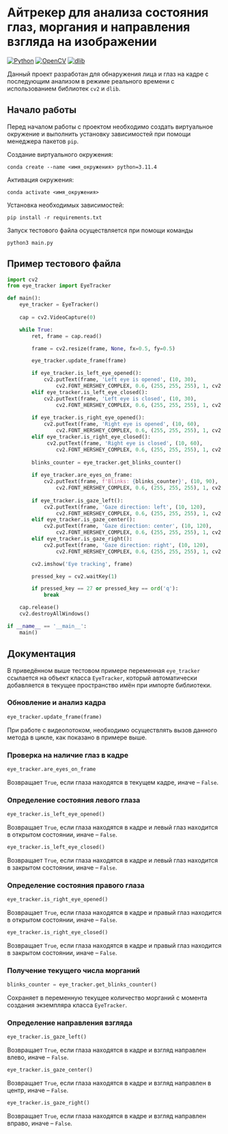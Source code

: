 # Айтрекер для анализа состояния глаз, моргания и направления взгляда на изображении

[![Python](https://img.shields.io/badge/Python-3.11.4-green.svg)](https://www.python.org/)
[![OpenCV](https://img.shields.io/badge/OpenCV-4.8.0.74-4D00FF.svg)](https://opencv.org/)
[![dlib](https://img.shields.io/badge/dlib-19.24.2-important.svg)](http://dlib.net/)

Данный проект разработан для обнаружения лица и глаз на кадре с последующим 
анализом в режиме реального времени с использованием библиотек `cv2` и `dlib`.

## Начало работы

Перед началом работы с проектом необходимо создать виртуальное окружение и 
выполнить установку зависимостей при помощи менеджера пакетов `pip`.

Создание виртуального окружения:
```
conda create --name <имя_окружения> python=3.11.4
```

Активация окружения:
```
conda activate <имя_окружения>
```

Установка необходимых зависимостей:

```
pip install -r requirements.txt
```

Запуск тестового файла осуществляется при помощи команды

```
python3 main.py
```

## Пример тестового файла

```python
import cv2
from eye_tracker import EyeTracker

def main():
    eye_tracker = EyeTracker()
    
    cap = cv2.VideoCapture(0)

    while True:
        ret, frame = cap.read()

        frame = cv2.resize(frame, None, fx=0.5, fy=0.5)

        eye_tracker.update_frame(frame)

        if eye_tracker.is_left_eye_opened():
            cv2.putText(frame, 'Left eye is opened', (10, 30),
                cv2.FONT_HERSHEY_COMPLEX, 0.6, (255, 255, 255), 1, cv2.LINE_AA)
        elif eye_tracker.is_left_eye_closed():
            cv2.putText(frame, 'Left eye is closed', (10, 30),
                cv2.FONT_HERSHEY_COMPLEX, 0.6, (255, 255, 255), 1, cv2.LINE_AA)
            
        if eye_tracker.is_right_eye_opened():
            cv2.putText(frame, 'Right eye is opened', (10, 60),
                cv2.FONT_HERSHEY_COMPLEX, 0.6, (255, 255, 255), 1, cv2.LINE_AA)
        elif eye_tracker.is_right_eye_closed():
             cv2.putText(frame, 'Right eye is closed', (10, 60),
                cv2.FONT_HERSHEY_COMPLEX, 0.6, (255, 255, 255), 1, cv2.LINE_AA)
        
        blinks_counter = eye_tracker.get_blinks_counter()
        
        if eye_tracker.are_eyes_on_frame:
            cv2.putText(frame, f'Blinks: {blinks_counter}', (10, 90),
                cv2.FONT_HERSHEY_COMPLEX, 0.6, (255, 255, 255), 1, cv2.LINE_AA)
        
        if eye_tracker.is_gaze_left():
            cv2.putText(frame, 'Gaze direction: left', (10, 120),
                cv2.FONT_HERSHEY_COMPLEX, 0.6, (255, 255, 255), 1, cv2.LINE_AA)
        elif eye_tracker.is_gaze_center():
            cv2.putText(frame, 'Gaze direction: center', (10, 120),
                cv2.FONT_HERSHEY_COMPLEX, 0.6, (255, 255, 255), 1, cv2.LINE_AA)
        elif eye_tracker.is_gaze_right():
            cv2.putText(frame, 'Gaze direction: right', (10, 120),
                cv2.FONT_HERSHEY_COMPLEX, 0.6, (255, 255, 255), 1, cv2.LINE_AA)

        cv2.imshow('Eye tracking', frame)

        pressed_key = cv2.waitKey(1)

        if pressed_key == 27 or pressed_key == ord('q'):
            break

    cap.release()
    cv2.destroyAllWindows()

if __name__ == '__main__':
    main()
```

## Документация

В приведённом выше тестовом примере переменная `eye_tracker` ссылается на 
объект класса `EyeTracker`, который автоматически добавляется в текущее 
пространство имён при импорте библиотеки.

### Обновление и анализ кадра

```python
eye_tracker.update_frame(frame)
```

При работе с видеопотоком, необходимо осуществлять вызов данного метода в 
цикле, как показано в примере выше.

### Проверка на наличие глаз в кадре

```python
eye_tracker.are_eyes_on_frame
```

Возвращает `True`, если глаза находятся в текущем кадре, иначе – `False`.

### Определение состояния левого глаза

```python
eye_tracker.is_left_eye_opened()
```

Возвращает `True`, если глаза находятся в кадре и левый глаз находится в 
открытом состоянии, иначе – 
`False`.

```python
eye_tracker.is_left_eye_closed()
```

Возвращает `True`, если глаза находятся в кадре и левый глаз находится в 
закрытом состоянии, иначе – 
`False`.

### Определение состояния правого глаза

```python
eye_tracker.is_right_eye_opened()
```

Возвращает `True`, если глаза находятся в кадре и правый глаз находится в 
открытом состоянии, иначе – 
`False`.

```python
eye_tracker.is_right_eye_closed()
```

Возвращает `True`, если глаза находятся в кадре и правый глаз находится в 
закрытом состоянии, иначе – 
`False`.

### Получение текущего числа морганий

```python
blinks_counter = eye_tracker.get_blinks_counter()
```

Сохраняет в переменную текущее количество морганий с момента создания 
экземпляра класса `EyeTracker`.

### Определение направления взгляда

```python
eye_tracker.is_gaze_left()
```

Возвращает `True`, если глаза находятся в кадре и взгляд направлен влево, иначе 
– `False`.

```python
eye_tracker.is_gaze_center()
```

Возвращает `True`, если глаза находятся в кадре и взгляд направлен в центр, 
иначе – `False`.

```python
eye_tracker.is_gaze_right()
```

Возвращает `True`, если глаза находятся в кадре и взгляд направлен вправо, 
иначе – `False`.